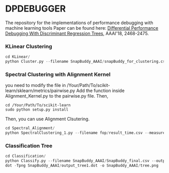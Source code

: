 # DPDEBUGGER
The repository for the implementations of performance debugging with machine learning tools
Paper can be found here: [Differential Performance Debugging With Discriminant Regression Trees](https://www.aaai.org/ocs/index.php/AAAI/AAAI18/paper/view/16647), AAAI'18, 2468-2475.

### KLinear Clustering
```python
cd KLinear/
python Cluster.py --filename SnapBuddy_AAAI/snapBuddy_for_clustering.csv --measurements no --featurex size --clusters 5 --output test_output
```
### Spectral Clustering with Alignment Kernel
you need to modify the file in /Your/Path/To/scikit-learn/sklearn/metrics/pairwise.py
Add the function inside Alignment_Kernel.py to the pairwise.py file. Then,
```
cd /Your/Path/To/scikit-learn
sudo python setup.py install
```
Then, you can use Alignment Clsutering.
```python
cd Spectral_Alignment/
python SpectralClustering_1.py --filename fop/result_time.csv --measurements no --clusters 2 --featurex size --output ./fop/result_time_spectral.csv
```

### Classification Tree
```python
cd Classification/
python Classify.py --filename SnapBuddy_AAAI/SnapBuddy_final.csv --output SnapBuddy_AAAI/output
dot -Tpng SnapBuddy_AAAI/output_tree1.dot -o SnapBuddy_AAAI/tree.png
```
